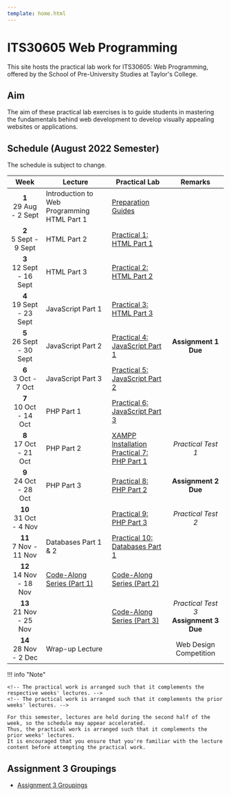 ```yaml
---
template: home.html
---
```


<h1 class="text-center">
    ITS30605 Web Programming
</h1>

<p class="text-center fw-bold">
    This site hosts the practical lab work for ITS30605: Web Programming, offered by the School of Pre-University Studies at Taylor's College.
</p>

## Aim

The aim of these practical lab exercises is to guide students in mastering the fundamentals behind web development to develop visually appealing websites or applications.

## Schedule (August 2022 Semester)

The schedule is subject to change.

|             Week             | Lecture                                        | Practical Lab                                                               |                   Remarks                   |
| :--------------------------: | ---------------------------------------------- | --------------------------------------------------------------------------- | :-----------------------------------------: |
|  **1** <br> 29 Aug - 2 Sept  | Introduction to Web Programming<br>HTML Part 1 | [Preparation Guides](guides.md)                                             |                                             |
|  **2** <br> 5 Sept - 9 Sept  | HTML Part 2                                    | [Practical 1: HTML Part 1](lab01.md)                                        |                                             |
| **3** <br> 12 Sept - 16 Sept | HTML Part 3                                    | [Practical 2: HTML Part 2](lab02.md)                                        |                                             |
| **4** <br> 19 Sept - 23 Sept | JavaScript Part 1                              | [Practical 3: HTML Part 3](lab03.md)                                        |                                             |
| **5** <br> 26 Sept - 30 Sept | JavaScript Part 2                              | [Practical 4: JavaScript Part 1](lab04.md)                                  |            **Assignment 1 Due**             |
|   **6** <br> 3 Oct - 7 Oct   | JavaScript Part 3                              | [Practical 5: JavaScript Part 2](lab05.md)                                  |                                             |
|  **7** <br> 10 Oct - 14 Oct  | PHP Part 1                                     | [Practical 6: JavaScript Part 3](lab06.md)                                  |                                             |
|  **8** <br> 17 Oct - 21 Oct  | PHP Part 2                                     | [XAMPP Installation](guide-xampp.md)<br>[Practical 7: PHP Part 1](lab07.md) |             _Practical Test 1_              |
|  **9** <br> 24 Oct - 28 Oct  | PHP Part 3                                     | [Practical 8: PHP Part 2](lab08.md)                                         |            **Assignment 2 Due**             |
|  **10** <br> 31 Oct - 4 Nov  |                                                | [Practical 9: PHP Part 3](lab09.md)                                         |             _Practical Test 2_              |
|  **11** <br> 7 Nov - 11 Nov  | Databases Part 1 & 2                           | [Practical 10: Databases Part 1](lab10.md)                                  |                                             |
| **12** <br> 14 Nov - 18 Nov  | [Code-Along Series (Part 1)](lab11.md)         | [Code-Along Series (Part 2)](lab12.md)                                      |                                             |
| **13** <br> 21 Nov - 25 Nov  |                                                | [Code-Along Series (Part 3)](lab13.md)                                      | _Practical Test 3_<br> **Assignment 3 Due** |
|  **14** <br> 28 Nov - 2 Dec  | Wrap-up Lecture                                |                                                                             |           Web Design Competition            |

!!! info "Note"

    <!-- The practical work is arranged such that it complements the respective weeks' lectures. -->
    <!-- The practical work is arranged such that it complements the prior weeks' lectures. -->

    For this semester, lectures are held during the second half of the week, so the schedule may appear accelerated.
    Thus, the practical work is arranged such that it complements the prior weeks' lectures.
    It is encouraged that you ensure that you're familiar with the lecture content before attempting the practical work.

## Assignment 3 Groupings

<!-- Unavailable at the moment, please check back later! -->

- [Assignment 3 Groupings](asgn3_202208.md)
